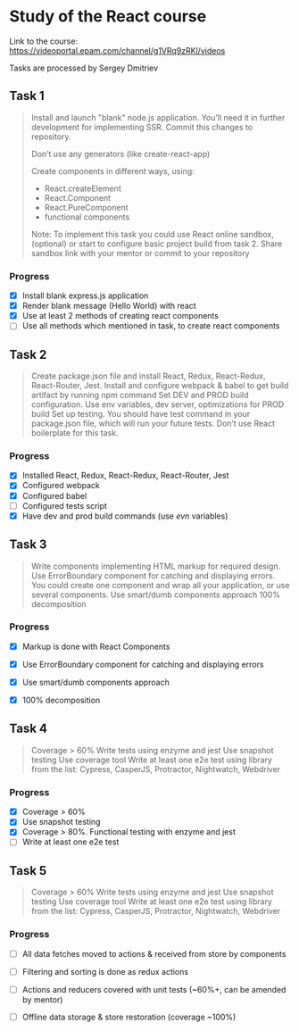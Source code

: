 # Study of the React course

Link to the course: https://videoportal.epam.com/channel/g1VRq9zRKl/videos

Tasks are processed by Sergey Dmitriev

## Task 1

> Install and launch "blank" node.js application. You’ll need it in further development for implementing SSR. Commit this changes to repository.
>
> Don’t use any generators (like create-react-app)
>
> Create components in different ways, using:
> * React.createElement
> * React.Component
> * React.PureComponent
> * functional components
>
> Note: To implement this task you could use React online sandbox,
> (optional) or start to configure basic project build from task 2.
> Share sandbox link with your mentor or commit to your repository

### Progress

- [x] Install blank express.js application
- [x] Render blank message (Hello World) with react
- [x] Use at least 2 methods of creating react components
- [ ] Use all methods which mentioned in task, to create react components

## Task 2
> Create package.json file and install React, Redux, React-Redux, React-Router, Jest.
> Install and configure webpack & babel to get build artifact by running npm command
> Set DEV and PROD build configuration. Use env variables, dev server, optimizations for PROD build
> Set up testing. You should have test command in your package.json file, which will run your future tests. Don’t use React boilerplate for this task.

### Progress

- [x] Installed React, Redux, React-Redux, React-Router, Jest
- [x] Configured webpack
- [x] Configured babel
- [ ] Configured tests script
- [x] Have dev and prod build commands (use _evn_ variables)

## Task 3
> Write components implementing HTML markup for required design.
> Use ErrorBoundary component for catching and displaying errors. You could create one component and wrap all your application, or use several components.
> Use smart/dumb components approach
> 100% decomposition

### Progress

- [x] Markup is done with React Components
- [x] Use ErrorBoundary component for catching and displaying errors
- [x] Use smart/dumb components approach
- [x] 100% decomposition


## Task 4
> Coverage > 60%
> Write tests using enzyme and jest
> Use snapshot testing
> Use coverage tool
> Write at least one e2e test using library from the list:
> Cypress, CasperJS, Protractor, Nightwatch, Webdriver


### Progress

- [X] Coverage > 60%
- [X] Use snapshot testing
- [X] Coverage > 80%. Functional testing with enzyme and jest
- [ ] Write at least one e2e test

## Task 5
> Coverage > 60%
> Write tests using enzyme and jest
> Use snapshot testing
> Use coverage tool
> Write at least one e2e test using library from the list:
> Cypress, CasperJS, Protractor, Nightwatch, Webdriver


### Progress

- [ ] All data fetches moved to actions & received from store by components
- [ ] Filtering and sorting is done as redux actions
- [ ] Actions and reducers covered with unit tests (~60%+, can be amended by mentor)
- [ ] Offline data storage & store restoration (coverage ~100%)

